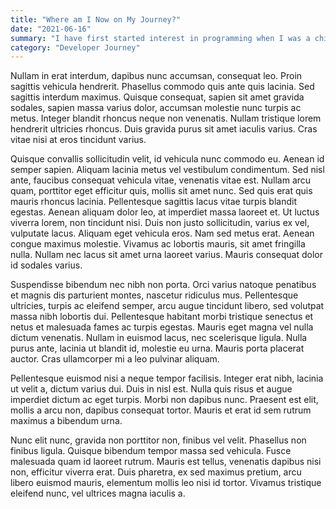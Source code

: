 ```yaml
---
title: "Where am I Now on My Journey?"
date: "2021-06-16"
summary: "I have first started interest in programming when I was a child playing Warcraft 3 on a Windows XP computer. The game has this system where you can code your own map and create your own mechanics. The scripting language used was called JASS or Just Another Scripting Syntax which is similar with the C programming language."
category: "Developer Journey"
---
```


Nullam in erat interdum, dapibus nunc accumsan, consequat leo. Proin sagittis vehicula hendrerit. Phasellus commodo quis ante quis lacinia. Sed sagittis interdum maximus. Quisque consequat, sapien sit amet gravida sodales, sapien massa varius dolor, accumsan molestie nunc turpis ac metus. Integer blandit rhoncus neque non venenatis. Nullam tristique lorem hendrerit ultricies rhoncus. Duis gravida purus sit amet iaculis varius. Cras vitae nisi at eros tincidunt varius.

Quisque convallis sollicitudin velit, id vehicula nunc commodo eu. Aenean id semper sapien. Aliquam lacinia metus vel vestibulum condimentum. Sed nisl ante, faucibus consequat vehicula vitae, venenatis vitae est. Nullam arcu quam, porttitor eget efficitur quis, mollis sit amet nunc. Sed quis erat quis mauris rhoncus lacinia. Pellentesque sagittis lacus vitae turpis blandit egestas. Aenean aliquam dolor leo, at imperdiet massa laoreet et. Ut luctus viverra lorem, non tincidunt nisi. Duis non justo sollicitudin, varius ex vel, vulputate lacus. Aliquam eget vehicula eros. Nam sed metus erat. Aenean congue maximus molestie. Vivamus ac lobortis mauris, sit amet fringilla nulla. Nullam nec lacus sit amet urna laoreet varius. Mauris consequat dolor id sodales varius.

Suspendisse bibendum nec nibh non porta. Orci varius natoque penatibus et magnis dis parturient montes, nascetur ridiculus mus. Pellentesque ultricies, turpis ac eleifend semper, arcu augue tincidunt libero, sed volutpat massa nibh lobortis dui. Pellentesque habitant morbi tristique senectus et netus et malesuada fames ac turpis egestas. Mauris eget magna vel nulla dictum venenatis. Nullam in euismod lacus, nec scelerisque ligula. Nulla purus ante, lacinia ut blandit id, molestie eu urna. Mauris porta placerat auctor. Cras ullamcorper mi a leo pulvinar aliquam.

Pellentesque euismod nisi a neque tempor facilisis. Integer erat nibh, lacinia ut velit a, dictum varius dui. Duis in nisl est. Nulla quis risus et augue imperdiet dictum ac eget turpis. Morbi non dapibus nunc. Praesent est elit, mollis a arcu non, dapibus consequat tortor. Mauris et erat id sem rutrum maximus a bibendum urna.

Nunc elit nunc, gravida non porttitor non, finibus vel velit. Phasellus non finibus ligula. Quisque bibendum tempor massa sed vehicula. Fusce malesuada quam id laoreet rutrum. Mauris est tellus, venenatis dapibus nisi non, efficitur viverra erat. Duis pharetra, ex sed maximus pretium, arcu libero euismod mauris, elementum mollis leo nisi id tortor. Vivamus tristique eleifend nunc, vel ultrices magna iaculis a.
